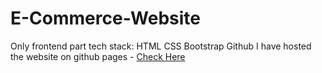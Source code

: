 # E-Commerce-Website
Only frontend part
tech stack: 
           HTML
           CSS
           Bootstrap
           Github
I have hosted the website on github pages - <a href="https://addy100.github.io/E-Commerce-Website/index.html"> Check Here </a>
